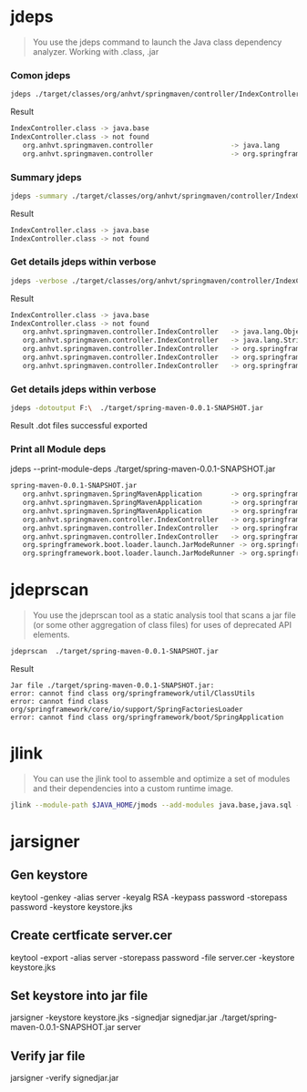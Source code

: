 # jdeps
> You use the jdeps command to launch the Java class dependency analyzer. Working with .class, .jar

### Comon jdeps
```sh
jdeps ./target/classes/org/anhvt/springmaven/controller/IndexController.class
```

Result
```sh
IndexController.class -> java.base
IndexController.class -> not found
   org.anhvt.springmaven.controller                   -> java.lang                                          java.base
   org.anhvt.springmaven.controller                   -> org.springframework.web.bind.annotation            not found
```
### Summary jdeps
```sh
jdeps -summary ./target/classes/org/anhvt/springmaven/controller/IndexController.class
```

Result
```sh
IndexController.class -> java.base
IndexController.class -> not found
```

### Get details jdeps within verbose
```sh
jdeps -verbose ./target/classes/org/anhvt/springmaven/controller/IndexController.class
```

Result
```sh
IndexController.class -> java.base
IndexController.class -> not found
   org.anhvt.springmaven.controller.IndexController   -> java.lang.Object                                   java.base
   org.anhvt.springmaven.controller.IndexController   -> java.lang.String                                   java.base
   org.anhvt.springmaven.controller.IndexController   -> org.springframework.web.bind.annotation.GetMapping not found
   org.anhvt.springmaven.controller.IndexController   -> org.springframework.web.bind.annotation.RequestMapping not found
   org.anhvt.springmaven.controller.IndexController   -> org.springframework.web.bind.annotation.RestController not found
```

### Get details jdeps within verbose
```sh
jdeps -dotoutput F:\  ./target/spring-maven-0.0.1-SNAPSHOT.jar
```

Result .dot files successful exported

### Print all Module deps

jdeps --print-module-deps  ./target/spring-maven-0.0.1-SNAPSHOT.jar
```sh
spring-maven-0.0.1-SNAPSHOT.jar
   org.anhvt.springmaven.SpringMavenApplication       -> org.springframework.boot.SpringApplication         not found
   org.anhvt.springmaven.SpringMavenApplication       -> org.springframework.boot.autoconfigure.SpringBootApplication not found
   org.anhvt.springmaven.SpringMavenApplication       -> org.springframework.context.ConfigurableApplicationContext not found
   org.anhvt.springmaven.controller.IndexController   -> org.springframework.web.bind.annotation.GetMapping not found
   org.anhvt.springmaven.controller.IndexController   -> org.springframework.web.bind.annotation.RequestMapping not found
   org.anhvt.springmaven.controller.IndexController   -> org.springframework.web.bind.annotation.RestController not found
   org.springframework.boot.loader.launch.JarModeRunner -> org.springframework.core.io.support.SpringFactoriesLoader not found
   org.springframework.boot.loader.launch.JarModeRunner -> org.springframework.util.ClassUtils                not found
```
# jdeprscan
> You use the jdeprscan tool as a static analysis tool that scans a jar file (or some other aggregation of class files) for uses of deprecated API elements.

```sh
jdeprscan  ./target/spring-maven-0.0.1-SNAPSHOT.jar
```

Result
```
Jar file ./target/spring-maven-0.0.1-SNAPSHOT.jar:
error: cannot find class org/springframework/util/ClassUtils
error: cannot find class org/springframework/core/io/support/SpringFactoriesLoader
error: cannot find class org/springframework/boot/SpringApplication
```
# jlink
> You can use the jlink tool to assemble and optimize a set of modules and their dependencies into a custom runtime image.

```sh
jlink --module-path $JAVA_HOME/jmods --add-modules java.base,java.sql --output custom-runtime
```
# jarsigner

## Gen keystore
keytool -genkey -alias server -keyalg RSA -keypass password -storepass password -keystore keystore.jks

## Create certficate server.cer
keytool -export -alias server -storepass password -file server.cer -keystore keystore.jks

## Set keystore into jar file
jarsigner -keystore keystore.jks -signedjar signedjar.jar ./target/spring-maven-0.0.1-SNAPSHOT.jar server

## Verify jar file
jarsigner -verify signedjar.jar